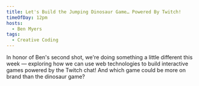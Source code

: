 ```yaml
---
title: Let's Build the Jumping Dinosaur Game… Powered By Twitch!
timeOfDay: 12pm
hosts:
  - Ben Myers
tags:
  - Creative Coding
---
```


In honor of Ben's second shot, we're doing something a little different this week — exploring how we can use web technologies to build interactive games powered by the Twitch chat! And which game could be more on brand than the dinosaur game?